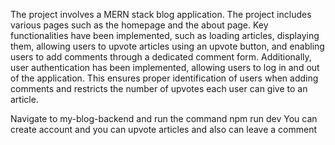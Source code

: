 The project involves a MERN stack blog application. The project includes various pages such as the homepage and the about page. Key functionalities have been implemented, such as loading articles, displaying them, allowing users to upvote articles using an upvote button, and enabling users to add comments through a dedicated comment form. Additionally, user authentication has been implemented, allowing users to log in and out of the application. This ensures proper identification of users when adding comments and restricts the number of upvotes each user can give to an article.

Navigate to my-blog-backend and run the command npm run dev
You can create account and you can upvote articles and also can leave a comment
